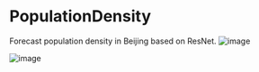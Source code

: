 # PopulationDensity
Forecast population density in Beijing based on ResNet.
![image](https://github.com/tdeng-zuel/PopulationDensity/blob/master/imgs/network%20structure.png)

![image](https://github.com/tdeng-zuel/PopulationDensity/blob/master/imgs/32.jpg)